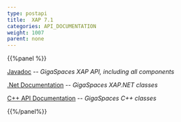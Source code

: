 ```yaml
---
type: postapi
title:  XAP 7.1
categories: API_DOCUMENTATION
weight: 1007
parent: none
---
```


{{%panel  %}}


[Javadoc](http://www.gigaspaces.com/docs/JavaDoc7.1/index.html) -- _GigaSpaces XAP API, including all components_

[.Net Documentation](http://www.gigaspaces.com/docs/dotnetdocs7.1) -- _GigaSpaces XAP.NET classes_

[C+\+ API Documentation](http://www.gigaspaces.com/docs/cppdocs7.1) -- _GigaSpaces C+\+ classes_

{{%/panel%}}
